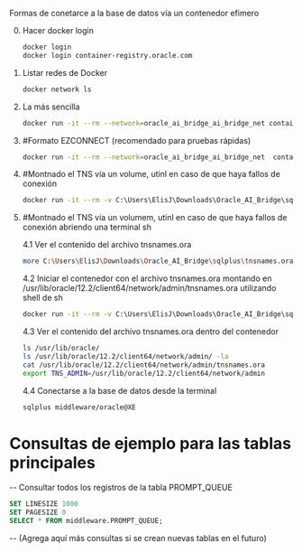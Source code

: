Formas de conetarce a la base de datos vía un contenedor efimero

0. Hacer docker login
   ```sh
   docker login 
   docker login container-registry.oracle.com   
   ```
1. Listar redes de Docker
   ```sh
   docker network ls
   ```
2. La más sencilla
   ```sh
   docker run -it --rm --network=oracle_ai_bridge_ai_bridge_net container-registry.oracle.com/database/instantclient sqlplus middleware/oracle@oracle-xe:1521/XE
   ```

3. #Formato EZCONNECT (recomendado para pruebas rápidas)	
   ```sh
   docker run -it --rm --network=oracle_ai_bridge_ai_bridge_net  container-registry.oracle.com/database/instantclient sqlplus middleware/oracle@//oracle-xe:1521/XE
   ```

4. #Montnado el TNS vía un  volume, utinl en caso de que haya fallos de conexión
    ```sh
    docker run -it --rm -v C:\Users\ElisJ\Downloads\Oracle_AI_Bridge\sqlplus\tnsnames.ora:/usr/lib/oracle/12.2/client64/network/admin/tnsnames.ora -e TNS_ADMIN=/usr/lib/oracle/12.2/client64/network/admin --network=oracle_ai_bridge_ai_bridge_net container-registry.oracle.com/database/instantclient sqlplus middleware/oracle@XE
   ```

5. #Montnado el TNS vía un volumem, utinl en caso de que haya fallos de conexión abriendo una terminal sh
   
   4.1 Ver el contenido del archivo tnsnames.ora
   ```sh
   more C:\Users\ElisJ\Downloads\Oracle_AI_Bridge\sqlplus\tnsnames.ora
   ```

   4.2 Iniciar el contenedor con el archivo tnsnames.ora montando en /usr/lib/oracle/12.2/client64/network/admin/tnsnames.ora utilizando shell de sh
   ```sh
   docker run -it --rm -v C:\Users\ElisJ\Downloads\Oracle_AI_Bridge\sqlplus\tnsnames.ora:/usr/lib/oracle/12.2/client64/network/admin/tnsnames.ora -e TNS_ADMIN=/usr/lib/oracle/12.2/client64/network/admin --network=oracle_ai_bridge_ai_bridge_net container-registry.oracle.com/database/instantclient sh
   ```
   
   4.3 Ver el contenido del archivo tnsnames.ora dentro del contenedor
   ```sh
   ls /usr/lib/oracle/
   ls /usr/lib/oracle/12.2/client64/network/admin/ -la
   cat /usr/lib/oracle/12.2/client64/network/admin/tnsnames.ora
   export TNS_ADMIN=/usr/lib/oracle/12.2/client64/network/admin 
   ```
   
   4.4 Conectarse a la base de datos desde la terminal
   ```sh
   sqlplus middleware/oracle@XE
   ```

# Consultas de ejemplo para las tablas principales

-- Consultar todos los registros de la tabla PROMPT_QUEUE
```sql
SET LINESIZE 1000
SET PAGESIZE 0
SELECT * FROM middleware.PROMPT_QUEUE;
```

-- (Agrega aquí más consultas si se crean nuevas tablas en el futuro)